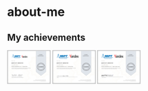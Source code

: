 # about-me

## My achievements

<img src="./images/coursera_white-belt.jpg" width="20%" alt="Coursera CPP White Belt" /> <img src="./images/coursera_yellow-belt.jpg" width="20%" alt="Coursera CPP Yellow Belt" />
<img src="./images/coursera_brown-belt.jpg" width="20%" alt="Coursera CPP Brown Belt" />

